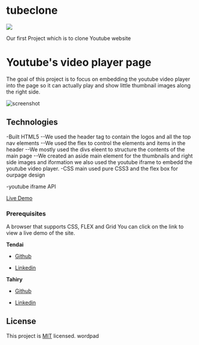 # tubeclone

![](https://img.shields.io/badge/Microverse-blueviolet)


Our first Project which is to clone Youtube website 

# Youtube's video player page
The goal of this project is to focus on embedding the youtube video player into the page so it can actually play and show little thumbnail images along the right side.

![screenshot](https://user-images.githubusercontent.com/30318155/90988765-94f20c00-e595-11ea-9f83-dccee4ec7011.png)

## Technologies
-Built HTML5
--We used the header  tag to contain the logos and all the top nav elements
--We used the flex to control the elements and items in the header
--We mostly used the divs eleent to structure the contents of the main page 
--We created an aside main element for the thumbnails and right side images and iformation
we also used the youtube iframe to embedd the youtube video player.
-CSS main used pure CSS3 and the flex box for ourpage design

-youtube iframe API

[Live Demo](https://raw.githack.com/tahiry-dev/tubeclone/youtube-clone-collaboration/index.html)

### Prerequisites
A browser that supports CSS, FLEX and Grid
You can click on the link to view a live demo of the site.

**Tendai**

* [Github](https://github.com/tnyandoro)

* [Linkedin](https://www.linkedin.com/in/tendai-nyandoro-a8060826/)

**Tahiry**

* [Github](https://github.com/tahiry-dev)

* [Linkedin](https://www.linkedin.com/in/tahiry-randriamiarintsoa-2276831b1/)


## License

This project is [MIT](lic.url) licensed.
wordpad
